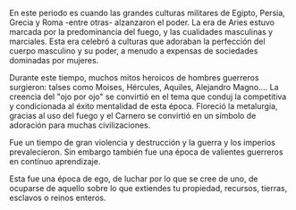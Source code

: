 En este periodo es cuando las grandes culturas militares de Egipto, Persia, Grecia y Roma -entre otras- alzanzaron el poder. La era de Aries estuvo marcada por la predominancia del fuego, y las cualidades masculinas y marciales. Esta era celebró a culturas que adoraban la perfección del cuerpo masculino y su poder, a menudo a expensas de sociedades dominadas por mujeres. 

Durante este tiempo, muchos mitos heroicos de hombres guerreros surgieron: talses como Moises, Hércules, Aquiles, Alejandro Magno.... La creencia del "ojo por ojo" se convirtió en  el tema que conduj la competitiva y condicionada al éxito mentalidad de esta época. Floreció la metalurgia, gracias al uso del fuego y el Carnero se convirtió en un símbolo  de adoración para muchas civilizaciones. 

Fue un tiempo de gran violencia y destrucción y la guerra y los imperios prevalecieron. Sin embargo también fue una época de valientes guerreros en contínuo aprendizaje.

Esta fue una época de ego, de luchar por lo que se cree de uno, de ocuparse de aquello sobre lo que extiendes tu propiedad, recursos, tierras, esclavos o reinos enteros.  